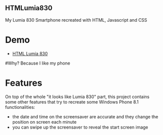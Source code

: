 ## HTMLumia830
My Lumia 830 Smartphone recreated with HTML, Javascript and CSS

# Demo
- [HTML Lumia 830](https://dev.bogdanbucur.eu/awesomest-projects/lumia-830/)

#Why?
Because I like my phone

# Features
On top of the whole "it looks like Lumia 830" part, this project contains some other features that try to recreate some Windows Phone 8.1 functionalities:

- the date and time on the screensaver are accurate and they change the position on screen each minute
- you can swipe up the screensaver to reveal the start screen image
